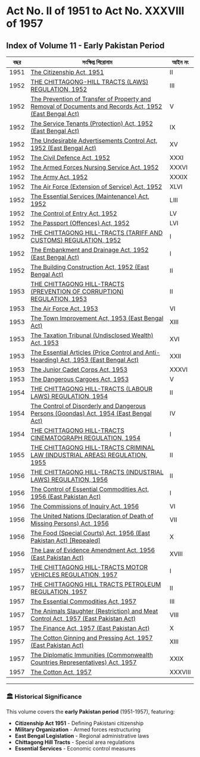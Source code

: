 # Act No. II of 1951 to Act No. XXXVIII of 1957
## Index of Volume 11 - **Early Pakistan Period**

| বছর | সংক্ষিপ্ত শিরোনাম | আইন নং |
| --- | --- | --- |
| 1951 | [The Citizenship Act, 1951](/laws/volume-11/act-details-1/) | II |
| 1952 | [THE CHITTAGONG-HILL TRACTS (LAWS) REGULATION, 1952](/laws/volume-11/act-details-2/) | III |
| 1952 | [The Prevention of Transfer of Property and Removal of Documents and Records Act, 1952 (East Bengal Act)](/laws/volume-11/act-details-3/) | V |
| 1952 | [The Service Tenants (Protection) Act, 1952 (East Bengal Act)](/laws/volume-11/act-details-4/) | IX |
| 1952 | [The Undesirable Advertisements Control Act, 1952 (East Bengal Act)](/laws/volume-11/act-details-5/) | XV |
| 1952 | [The Civil Defence Act, 1952](/laws/volume-11/act-details-6/) | XXXI |
| 1952 | [The Armed Forces Nursing Service Act, 1952](/laws/volume-11/act-details-7/) | XXXVI |
| 1952 | [The Army Act, 1952](/laws/volume-11/act-details-8/) | XXXIX |
| 1952 | [The Air Force (Extension of Service) Act, 1952](/laws/volume-11/act-details-9/) | XLVI |
| 1952 | [The Essential Services (Maintenance) Act, 1952](/laws/volume-11/act-details-10/) | LIII |
| 1952 | [The Control of Entry Act, 1952](/laws/volume-11/act-details-11/) | LV |
| 1952 | [The Passport (Offences) Act, 1952](/laws/volume-11/act-details-12/) | LVI |
| 1952 | [THE CHITTAGONG HILL-TRACTS (TARIFF AND CUSTOMS) REGULATION, 1952](/laws/volume-11/act-details-13/) | I |
| 1952 | [The Embankment and Drainage Act, 1952 (East Bengal Act)](/laws/volume-11/act-details-14/) | I |
| 1952 | [The Building Construction Act, 1952 (East Bengal Act)](/laws/volume-11/act-details-15/) | II |
| 1953 | [THE CHITTAGONG HILL-TRACTS (PREVENTION OF CORRUPTION) REGULATION, 1953](/laws/volume-11/act-details-16/) | II |
| 1953 | [The Air Force Act, 1953](/laws/volume-11/act-details-17/) | VI |
| 1953 | [The Town Improvement Act, 1953 (East Bengal Act)](/laws/volume-11/act-details-18/) | XIII |
| 1953 | [The Taxation Tribunal (Undisclosed Wealth) Act, 1953](/laws/volume-11/act-details-19/) | XVI |
| 1953 | [The Essential Articles (Price Control and Anti-Hoarding) Act, 1953 (East Bengal Act)](/laws/volume-11/act-details-20/) | XXII |
| 1953 | [The Junior Cadet Corps Act, 1953](/laws/volume-11/act-details-21/) | XXXVI |
| 1953 | [The Dangerous Cargoes Act, 1953](/laws/volume-11/act-details-22/) | V |
| 1954 | [THE CHITTAGONG HILL-TRACTS (LABOUR LAWS) REGULATION, 1954](/laws/volume-11/act-details-23/) | II |
| 1954 | [The Control of Disorderly and Dangerous Persons (Goondas) Act, 1954 (East Bengal Act)](/laws/volume-11/act-details-24/) | IV |
| 1954 | [THE CHITTAGONG HILL-TRACTS CINEMATOGRAPH REGULATION, 1954](/laws/volume-11/act-details-25/) | I |
| 1955 | [THE CHITTAGONG HILL-TRACTS CRIMINAL LAW (INDUSTRIAL AREAS) REGULATION, 1955](/laws/volume-11/act-details-26/) | II |
| 1956 | [THE CHITTAGONG HILL-TRACTS (INDUSTRIAL LAWS) REGULATION, 1956](/laws/volume-11/act-details-27/) | II |
| 1956 | [The Control of Essential Commodities Act, 1956 (East Pakistan Act)](/laws/volume-11/act-details-28/) | I |
| 1956 | [The Commissions of Inquiry Act, 1956](/laws/volume-11/act-details-29/) | VI |
| 1956 | [The United Nations (Declaration of Death of Missing Persons) Act, 1956](/laws/volume-11/act-details-30/) | VII |
| 1956 | [The Food (Special Courts) Act, 1956 (East Pakistan Act) [Repealed]](/laws/volume-11/act-details-31/) | X |
| 1956 | [The Law of Evidence Amendment Act, 1956 (East Pakistan Act)](/laws/volume-11/act-details-32/) | XVIII |
| 1957 | [THE CHITTAGONG HILL-TRACTS MOTOR VEHICLES REGULATION, 1957](/laws/volume-11/act-details-33/) | I |
| 1957 | [THE CHITTAGONG HILL TRACTS PETROLEUM REGULATION, 1957](/laws/volume-11/act-details-34/) | II |
| 1957 | [The Essential Commodities Act, 1957](/laws/volume-11/act-details-35/) | III |
| 1957 | [The Animals Slaughter (Restriction) and Meat Control Act, 1957 (East Pakistan Act)](/laws/volume-11/act-details-36/) | VIII |
| 1957 | [The Finance Act, 1957 (East Pakistan Act)](/laws/volume-11/act-details-37/) | X |
| 1957 | [The Cotton Ginning and Pressing Act, 1957 (East Pakistan Act)](/laws/volume-11/act-details-38/) | XIII |
| 1957 | [The Diplomatic Immunities (Commonwealth Countries Representatives) Act, 1957](/laws/volume-11/act-details-39/) | XXIX |
| 1957 | [The Cotton Act, 1957](/laws/volume-11/act-details-40/) | XXXVIII |

---

### 🏛️ Historical Significance
This volume covers the **early Pakistan period** (1951-1957), featuring:
- **Citizenship Act 1951** - Defining Pakistani citizenship
- **Military Organization** - Armed forces restructuring
- **East Bengal Legislation** - Regional administrative laws
- **Chittagong Hill Tracts** - Special area regulations
- **Essential Services** - Economic control measures
